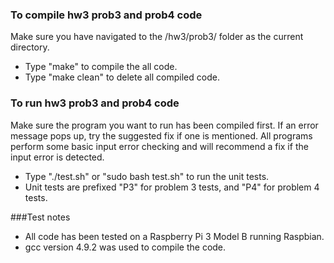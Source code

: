 ### To compile hw3 prob3 and prob4 code
Make sure you have navigated to the /hw3/prob3/ folder as the current directory.
* Type "make" to compile the all code.
* Type "make clean" to delete all compiled code.

### To run hw3 prob3 and prob4 code
Make sure the program you want to run has been compiled first. 
If an error message pops up, try the suggested fix if one is mentioned. 
All programs perform some basic input error checking and will recommend a fix if the input error is detected.
* Type "./test.sh" or "sudo bash test.sh" to run the unit tests.
* Unit tests are prefixed "P3" for problem 3 tests, and "P4" for problem 4 tests.

###Test notes
* All code has been tested on a Raspberry Pi 3 Model B running Raspbian.
* gcc version 4.9.2 was used to compile the code.

